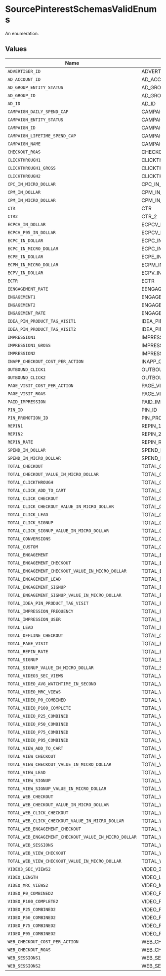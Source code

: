 # SourcePinterestSchemasValidEnums

An enumeration.


## Values

| Name                                                  | Value                                                 |
| ----------------------------------------------------- | ----------------------------------------------------- |
| `ADVERTISER_ID`                                       | ADVERTISER_ID                                         |
| `AD_ACCOUNT_ID`                                       | AD_ACCOUNT_ID                                         |
| `AD_GROUP_ENTITY_STATUS`                              | AD_GROUP_ENTITY_STATUS                                |
| `AD_GROUP_ID`                                         | AD_GROUP_ID                                           |
| `AD_ID`                                               | AD_ID                                                 |
| `CAMPAIGN_DAILY_SPEND_CAP`                            | CAMPAIGN_DAILY_SPEND_CAP                              |
| `CAMPAIGN_ENTITY_STATUS`                              | CAMPAIGN_ENTITY_STATUS                                |
| `CAMPAIGN_ID`                                         | CAMPAIGN_ID                                           |
| `CAMPAIGN_LIFETIME_SPEND_CAP`                         | CAMPAIGN_LIFETIME_SPEND_CAP                           |
| `CAMPAIGN_NAME`                                       | CAMPAIGN_NAME                                         |
| `CHECKOUT_ROAS`                                       | CHECKOUT_ROAS                                         |
| `CLICKTHROUGH1`                                       | CLICKTHROUGH_1                                        |
| `CLICKTHROUGH1_GROSS`                                 | CLICKTHROUGH_1_GROSS                                  |
| `CLICKTHROUGH2`                                       | CLICKTHROUGH_2                                        |
| `CPC_IN_MICRO_DOLLAR`                                 | CPC_IN_MICRO_DOLLAR                                   |
| `CPM_IN_DOLLAR`                                       | CPM_IN_DOLLAR                                         |
| `CPM_IN_MICRO_DOLLAR`                                 | CPM_IN_MICRO_DOLLAR                                   |
| `CTR`                                                 | CTR                                                   |
| `CTR2`                                                | CTR_2                                                 |
| `ECPCV_IN_DOLLAR`                                     | ECPCV_IN_DOLLAR                                       |
| `ECPCV_P95_IN_DOLLAR`                                 | ECPCV_P95_IN_DOLLAR                                   |
| `ECPC_IN_DOLLAR`                                      | ECPC_IN_DOLLAR                                        |
| `ECPC_IN_MICRO_DOLLAR`                                | ECPC_IN_MICRO_DOLLAR                                  |
| `ECPE_IN_DOLLAR`                                      | ECPE_IN_DOLLAR                                        |
| `ECPM_IN_MICRO_DOLLAR`                                | ECPM_IN_MICRO_DOLLAR                                  |
| `ECPV_IN_DOLLAR`                                      | ECPV_IN_DOLLAR                                        |
| `ECTR`                                                | ECTR                                                  |
| `EENGAGEMENT_RATE`                                    | EENGAGEMENT_RATE                                      |
| `ENGAGEMENT1`                                         | ENGAGEMENT_1                                          |
| `ENGAGEMENT2`                                         | ENGAGEMENT_2                                          |
| `ENGAGEMENT_RATE`                                     | ENGAGEMENT_RATE                                       |
| `IDEA_PIN_PRODUCT_TAG_VISIT1`                         | IDEA_PIN_PRODUCT_TAG_VISIT_1                          |
| `IDEA_PIN_PRODUCT_TAG_VISIT2`                         | IDEA_PIN_PRODUCT_TAG_VISIT_2                          |
| `IMPRESSION1`                                         | IMPRESSION_1                                          |
| `IMPRESSION1_GROSS`                                   | IMPRESSION_1_GROSS                                    |
| `IMPRESSION2`                                         | IMPRESSION_2                                          |
| `INAPP_CHECKOUT_COST_PER_ACTION`                      | INAPP_CHECKOUT_COST_PER_ACTION                        |
| `OUTBOUND_CLICK1`                                     | OUTBOUND_CLICK_1                                      |
| `OUTBOUND_CLICK2`                                     | OUTBOUND_CLICK_2                                      |
| `PAGE_VISIT_COST_PER_ACTION`                          | PAGE_VISIT_COST_PER_ACTION                            |
| `PAGE_VISIT_ROAS`                                     | PAGE_VISIT_ROAS                                       |
| `PAID_IMPRESSION`                                     | PAID_IMPRESSION                                       |
| `PIN_ID`                                              | PIN_ID                                                |
| `PIN_PROMOTION_ID`                                    | PIN_PROMOTION_ID                                      |
| `REPIN1`                                              | REPIN_1                                               |
| `REPIN2`                                              | REPIN_2                                               |
| `REPIN_RATE`                                          | REPIN_RATE                                            |
| `SPEND_IN_DOLLAR`                                     | SPEND_IN_DOLLAR                                       |
| `SPEND_IN_MICRO_DOLLAR`                               | SPEND_IN_MICRO_DOLLAR                                 |
| `TOTAL_CHECKOUT`                                      | TOTAL_CHECKOUT                                        |
| `TOTAL_CHECKOUT_VALUE_IN_MICRO_DOLLAR`                | TOTAL_CHECKOUT_VALUE_IN_MICRO_DOLLAR                  |
| `TOTAL_CLICKTHROUGH`                                  | TOTAL_CLICKTHROUGH                                    |
| `TOTAL_CLICK_ADD_TO_CART`                             | TOTAL_CLICK_ADD_TO_CART                               |
| `TOTAL_CLICK_CHECKOUT`                                | TOTAL_CLICK_CHECKOUT                                  |
| `TOTAL_CLICK_CHECKOUT_VALUE_IN_MICRO_DOLLAR`          | TOTAL_CLICK_CHECKOUT_VALUE_IN_MICRO_DOLLAR            |
| `TOTAL_CLICK_LEAD`                                    | TOTAL_CLICK_LEAD                                      |
| `TOTAL_CLICK_SIGNUP`                                  | TOTAL_CLICK_SIGNUP                                    |
| `TOTAL_CLICK_SIGNUP_VALUE_IN_MICRO_DOLLAR`            | TOTAL_CLICK_SIGNUP_VALUE_IN_MICRO_DOLLAR              |
| `TOTAL_CONVERSIONS`                                   | TOTAL_CONVERSIONS                                     |
| `TOTAL_CUSTOM`                                        | TOTAL_CUSTOM                                          |
| `TOTAL_ENGAGEMENT`                                    | TOTAL_ENGAGEMENT                                      |
| `TOTAL_ENGAGEMENT_CHECKOUT`                           | TOTAL_ENGAGEMENT_CHECKOUT                             |
| `TOTAL_ENGAGEMENT_CHECKOUT_VALUE_IN_MICRO_DOLLAR`     | TOTAL_ENGAGEMENT_CHECKOUT_VALUE_IN_MICRO_DOLLAR       |
| `TOTAL_ENGAGEMENT_LEAD`                               | TOTAL_ENGAGEMENT_LEAD                                 |
| `TOTAL_ENGAGEMENT_SIGNUP`                             | TOTAL_ENGAGEMENT_SIGNUP                               |
| `TOTAL_ENGAGEMENT_SIGNUP_VALUE_IN_MICRO_DOLLAR`       | TOTAL_ENGAGEMENT_SIGNUP_VALUE_IN_MICRO_DOLLAR         |
| `TOTAL_IDEA_PIN_PRODUCT_TAG_VISIT`                    | TOTAL_IDEA_PIN_PRODUCT_TAG_VISIT                      |
| `TOTAL_IMPRESSION_FREQUENCY`                          | TOTAL_IMPRESSION_FREQUENCY                            |
| `TOTAL_IMPRESSION_USER`                               | TOTAL_IMPRESSION_USER                                 |
| `TOTAL_LEAD`                                          | TOTAL_LEAD                                            |
| `TOTAL_OFFLINE_CHECKOUT`                              | TOTAL_OFFLINE_CHECKOUT                                |
| `TOTAL_PAGE_VISIT`                                    | TOTAL_PAGE_VISIT                                      |
| `TOTAL_REPIN_RATE`                                    | TOTAL_REPIN_RATE                                      |
| `TOTAL_SIGNUP`                                        | TOTAL_SIGNUP                                          |
| `TOTAL_SIGNUP_VALUE_IN_MICRO_DOLLAR`                  | TOTAL_SIGNUP_VALUE_IN_MICRO_DOLLAR                    |
| `TOTAL_VIDEO3_SEC_VIEWS`                              | TOTAL_VIDEO_3SEC_VIEWS                                |
| `TOTAL_VIDEO_AVG_WATCHTIME_IN_SECOND`                 | TOTAL_VIDEO_AVG_WATCHTIME_IN_SECOND                   |
| `TOTAL_VIDEO_MRC_VIEWS`                               | TOTAL_VIDEO_MRC_VIEWS                                 |
| `TOTAL_VIDEO_P0_COMBINED`                             | TOTAL_VIDEO_P0_COMBINED                               |
| `TOTAL_VIDEO_P100_COMPLETE`                           | TOTAL_VIDEO_P100_COMPLETE                             |
| `TOTAL_VIDEO_P25_COMBINED`                            | TOTAL_VIDEO_P25_COMBINED                              |
| `TOTAL_VIDEO_P50_COMBINED`                            | TOTAL_VIDEO_P50_COMBINED                              |
| `TOTAL_VIDEO_P75_COMBINED`                            | TOTAL_VIDEO_P75_COMBINED                              |
| `TOTAL_VIDEO_P95_COMBINED`                            | TOTAL_VIDEO_P95_COMBINED                              |
| `TOTAL_VIEW_ADD_TO_CART`                              | TOTAL_VIEW_ADD_TO_CART                                |
| `TOTAL_VIEW_CHECKOUT`                                 | TOTAL_VIEW_CHECKOUT                                   |
| `TOTAL_VIEW_CHECKOUT_VALUE_IN_MICRO_DOLLAR`           | TOTAL_VIEW_CHECKOUT_VALUE_IN_MICRO_DOLLAR             |
| `TOTAL_VIEW_LEAD`                                     | TOTAL_VIEW_LEAD                                       |
| `TOTAL_VIEW_SIGNUP`                                   | TOTAL_VIEW_SIGNUP                                     |
| `TOTAL_VIEW_SIGNUP_VALUE_IN_MICRO_DOLLAR`             | TOTAL_VIEW_SIGNUP_VALUE_IN_MICRO_DOLLAR               |
| `TOTAL_WEB_CHECKOUT`                                  | TOTAL_WEB_CHECKOUT                                    |
| `TOTAL_WEB_CHECKOUT_VALUE_IN_MICRO_DOLLAR`            | TOTAL_WEB_CHECKOUT_VALUE_IN_MICRO_DOLLAR              |
| `TOTAL_WEB_CLICK_CHECKOUT`                            | TOTAL_WEB_CLICK_CHECKOUT                              |
| `TOTAL_WEB_CLICK_CHECKOUT_VALUE_IN_MICRO_DOLLAR`      | TOTAL_WEB_CLICK_CHECKOUT_VALUE_IN_MICRO_DOLLAR        |
| `TOTAL_WEB_ENGAGEMENT_CHECKOUT`                       | TOTAL_WEB_ENGAGEMENT_CHECKOUT                         |
| `TOTAL_WEB_ENGAGEMENT_CHECKOUT_VALUE_IN_MICRO_DOLLAR` | TOTAL_WEB_ENGAGEMENT_CHECKOUT_VALUE_IN_MICRO_DOLLAR   |
| `TOTAL_WEB_SESSIONS`                                  | TOTAL_WEB_SESSIONS                                    |
| `TOTAL_WEB_VIEW_CHECKOUT`                             | TOTAL_WEB_VIEW_CHECKOUT                               |
| `TOTAL_WEB_VIEW_CHECKOUT_VALUE_IN_MICRO_DOLLAR`       | TOTAL_WEB_VIEW_CHECKOUT_VALUE_IN_MICRO_DOLLAR         |
| `VIDEO3_SEC_VIEWS2`                                   | VIDEO_3SEC_VIEWS_2                                    |
| `VIDEO_LENGTH`                                        | VIDEO_LENGTH                                          |
| `VIDEO_MRC_VIEWS2`                                    | VIDEO_MRC_VIEWS_2                                     |
| `VIDEO_P0_COMBINED2`                                  | VIDEO_P0_COMBINED_2                                   |
| `VIDEO_P100_COMPLETE2`                                | VIDEO_P100_COMPLETE_2                                 |
| `VIDEO_P25_COMBINED2`                                 | VIDEO_P25_COMBINED_2                                  |
| `VIDEO_P50_COMBINED2`                                 | VIDEO_P50_COMBINED_2                                  |
| `VIDEO_P75_COMBINED2`                                 | VIDEO_P75_COMBINED_2                                  |
| `VIDEO_P95_COMBINED2`                                 | VIDEO_P95_COMBINED_2                                  |
| `WEB_CHECKOUT_COST_PER_ACTION`                        | WEB_CHECKOUT_COST_PER_ACTION                          |
| `WEB_CHECKOUT_ROAS`                                   | WEB_CHECKOUT_ROAS                                     |
| `WEB_SESSIONS1`                                       | WEB_SESSIONS_1                                        |
| `WEB_SESSIONS2`                                       | WEB_SESSIONS_2                                        |